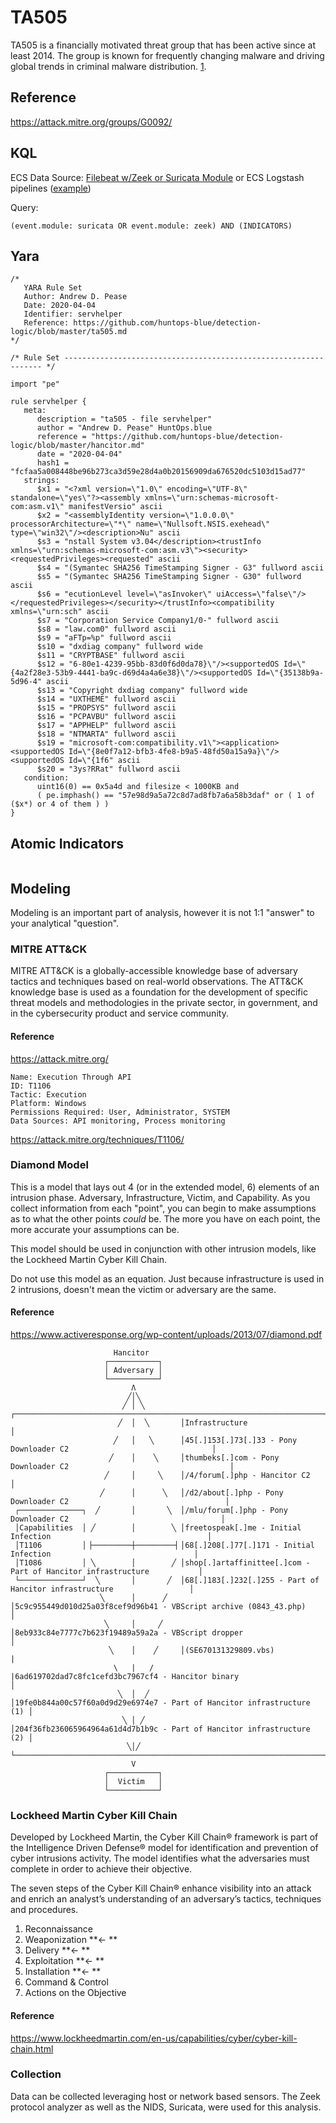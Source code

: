 # TA505
TA505 is a financially motivated threat group that has been active since at least 2014. The group is known for frequently changing malware and driving global trends in criminal malware distribution. [1](https://attack.mitre.org/groups/G0092/).

## Reference
https://attack.mitre.org/groups/G0092/

## KQL
ECS Data Source: [Filebeat w/Zeek or Suricata Module](https://www.elastic.co/beats/filebeat) or ECS Logstash pipelines ([example](https://github.com/rocknsm/rock-dashboards/tree/master/ecs-configuration/logstash/conf.d))

Query:
```
(event.module: suricata OR event.module: zeek) AND (INDICATORS)
```

## Yara
```
/*
   YARA Rule Set
   Author: Andrew D. Pease
   Date: 2020-04-04
   Identifier: servhelper
   Reference: https://github.com/huntops-blue/detection-logic/blob/master/ta505.md
*/

/* Rule Set ----------------------------------------------------------------- */

import "pe"

rule servhelper {
   meta:
      description = "ta505 - file servhelper"
      author = "Andrew D. Pease" HuntOps.blue
      reference = "https://github.com/huntops-blue/detection-logic/blob/master/hancitor.md"
      date = "2020-04-04"
      hash1 = "fcfaa5a008448be96b273ca3d59e28d4a0b20156909da676520dc5103d15ad77"
   strings:
      $x1 = "<?xml version=\"1.0\" encoding=\"UTF-8\" standalone=\"yes\"?><assembly xmlns=\"urn:schemas-microsoft-com:asm.v1\" manifestVersio" ascii
      $x2 = "<assemblyIdentity version=\"1.0.0.0\" processorArchitecture=\"*\" name=\"Nullsoft.NSIS.exehead\" type=\"win32\"/><description>Nu" ascii
      $s3 = "nstall System v3.04</description><trustInfo xmlns=\"urn:schemas-microsoft-com:asm.v3\"><security><requestedPrivileges><requested" ascii
      $s4 = "(Symantec SHA256 TimeStamping Signer - G3" fullword ascii
      $s5 = "(Symantec SHA256 TimeStamping Signer - G30" fullword ascii
      $s6 = "ecutionLevel level=\"asInvoker\" uiAccess=\"false\"/></requestedPrivileges></security></trustInfo><compatibility xmlns=\"urn:sch" ascii
      $s7 = "Corporation Service Company1/0-" fullword ascii
      $s8 = "law.com0" fullword ascii
      $s9 = "aFTp=%p" fullword ascii
      $s10 = "dxdiag company" fullword wide
      $s11 = "CRYPTBASE" fullword ascii
      $s12 = "6-80e1-4239-95bb-83d0f6d0da78}\"/><supportedOS Id=\"{4a2f28e3-53b9-4441-ba9c-d69d4a4a6e38}\"/><supportedOS Id=\"{35138b9a-5d96-4" ascii
      $s13 = "Copyright dxdiag company" fullword wide
      $s14 = "UXTHEME" fullword ascii
      $s15 = "PROPSYS" fullword ascii
      $s16 = "PCPAVBU" fullword ascii
      $s17 = "APPHELP" fullword ascii
      $s18 = "NTMARTA" fullword ascii
      $s19 = "microsoft-com:compatibility.v1\"><application><supportedOS Id=\"{8e0f7a12-bfb3-4fe8-b9a5-48fd50a15a9a}\"/><supportedOS Id=\"{1f6" ascii
      $s20 = "3ys?RRat" fullword ascii
   condition:
      uint16(0) == 0x5a4d and filesize < 1000KB and
      ( pe.imphash() == "57e98d9a5a72c8d7ad8fb7a6a58b3daf" or ( 1 of ($x*) or 4 of them ) )
}
```

## Atomic Indicators
```

```

## Modeling
Modeling is an important part of analysis, however it is not 1:1 "answer" to your analytical "question".

### MITRE ATT&CK
MITRE ATT&CK is a globally-accessible knowledge base of adversary tactics and techniques based on real-world observations. The ATT&CK knowledge base is used as a foundation for the development of specific threat models and methodologies in the private sector, in government, and in the cybersecurity product and service community.

#### Reference
https://attack.mitre.org/

```
Name: Execution Through API
ID: T1106
Tactic: Execution
Platform: Windows
Permissions Required: User, Administrator, SYSTEM
Data Sources: API monitoring, Process monitoring
```
https://attack.mitre.org/techniques/T1106/

### Diamond Model
This is a model that lays out 4 (or in the extended model, 6) elements of an intrusion phase. Adversary, Infrastructure, Victim, and Capability. As you collect information from each "point", you can begin to make assumptions as to what the other points _could_ be. The more you have on each point, the more accurate your assumptions can be.

This model should be used in conjunction with other intrusion models, like the Lockheed Martin Cyber Kill Chain.

Do not use this model as an equation. Just because infrastructure is used in 2 intrusions, doesn't mean the victim or adversary are the same.

#### Reference
https://www.activeresponse.org/wp-content/uploads/2013/07/diamond.pdf

```
                       Hancitor
                     ┌───────────┐                                                                             
                     │ Adversary │                                                                             
                     └───────────┘                                                                             
                           Λ                                                                                   
                          ╱│╲                                                                                  
                         ╱ │ ╲        ┌───────────────────────────────────────────────────────────────────────┐
                        ╱  │  ╲       │Infrastructure                                                         │
                       ╱   │   ╲      │45[.]153[.]73[.]33 - Pony Downloader C2                                │
                      ╱    │    ╲     │thumbeks[.]com - Pony Downloader C2                                    │
                     ╱     │     ╲    │/4/forum[.]php - Hancitor C2                                           │
                    ╱      │      ╲   │/d2/about[.]php - Pony Downloader C2                                   │
 ┌──────────────┐  ╱       │       ╲  │/mlu/forum[.]php - Pony Downloader C2                                  │
 │Capabilities  │ ╱        │        ╲ │freetospeak[.]me - Initial Infection                                   │
 │T1106         │▕─────────┼─────────▏│68[.]208[.]77[.]171 - Initial Infection                                │
 │T1086         │ ╲        │        ╱ │shop[.]artaffinittee[.]com - Part of Hancitor infrastructure           │
 └──────────────┘  ╲       │       ╱  │68[.]183[.]232[.]255 - Part of Hancitor infrastructure                 │
                    ╲      │      ╱   │5c9c955449d010d25a03f8cef9d96b41 - VBScript archive (0843_43.php)      │
                     ╲     │     ╱    │8eb933c84e7777c7b623f19489a59a2a - VBScript dropper                    │
                      ╲    │    ╱     │(SE670131329809.vbs)                                                   |
                       \   |   /      |6ad619702dad7c8fc1cefd3bc7967cf4 - Hancitor binary                     │
                        ╲  │  ╱       │19fe0b844a00c57f60a0d9d29e6974e7 - Part of Hancitor infrastructure (1) │
                         ╲ │ ╱        │204f36fb236065964964a61d4d7b1b9c - Part of Hancitor infrastructure (2) │
                          ╲│╱         └───────────────────────────────────────────────────────────────────────┘
                           V                                                                                   
                     ┌───────────┐                                                                             
                     │  Victim   │                                                                             
                     └───────────┘                                                                                             
```

### Lockheed Martin Cyber Kill Chain
Developed by Lockheed Martin, the Cyber Kill Chain® framework is part of the Intelligence Driven Defense® model for identification and prevention of cyber intrusions activity. The model identifies what the adversaries must complete in order to achieve their objective.

The seven steps of the Cyber Kill Chain® enhance visibility into an attack and enrich an analyst’s understanding of an adversary’s tactics, techniques and procedures.

1. Reconnaissance
1. Weaponization **<- **
1. Delivery **<- **
1. Exploitation **<- **
1. Installation **<- **
1. Command & Control
1. Actions on the Objective

#### Reference
https://www.lockheedmartin.com/en-us/capabilities/cyber/cyber-kill-chain.html

### Collection
Data can be collected leveraging host or network based sensors. The Zeek protocol analyzer as well as the NIDS, Suricata, were used for this analysis.
